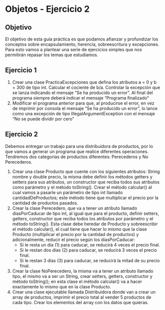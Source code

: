 # Objetos - Ejercicio 2

## Objetivo

El objetivo de esta guía práctica es que podamos afianzar y profundizar los conceptos sobre encapsulamiento, herencia, sobreescritura y excepciones. Para esto vamos a plantear una serie de ejercicios simples que nos permitirán repasar los temas que estudiamos.

## Ejercicio 1

1. Crear una clase PracticaExcepciones que defina los atributos a = 0 y b = 300 de tipo int. Calcular el cociente de b/a. Controlar la excepción que se lanza indicando el mensaje “Se ha producido un error”. Al final del programa siempre deberá indicar el mensaje “Programa finalizado”
2. Modificar el programa anterior para que, al producirse el error, en vez de imprimir por consola el mensaje “Se ha producido un error”, lo lance como una excepción de tipo IllegalArgumentException con el mensaje “No se puede dividir por cero”

## Ejercicio 2

Debemos entregar un trabajo para una distribuidora de productos, por lo que vamos a generar un programa que realice diferentes operaciones. Tendremos dos categorías de productos diferentes: Perecederos y No Perecederos.

1. Crear una clase Producto que cuente con los siguientes atributos: String nombre y double precio, la misma debe definir los métodos getters y setters para sus atributos, un constructor que reciba todos sus atributos como parámetro y el método toString(). Crear el método calcular() al cual vamos a pasarle un parámetro de tipo int llamado cantidadDeProductos; este método tiene que multiplicar el precio por la cantidad de productos pasados.
2. Crear la clase Perecedero, que va a tener un atributo llamado diasPorCaducar de tipo int, al igual que para el producto, definir setters, getters, constructor que reciba todos los atributos por parámetro y el método toString(). Esta clase debe heredar de Producto y sobreescribir el método calcular(), el cual tiene que hacer lo mismo que la clase Producto (multiplicar el precio por la cantidad de productos) y adicionalmente, reducir el precio según los diasPorCaducar:
   - Si le resta un día (1) para caducar, se reducirá 4 veces el precio final.
   - Si le restan dos días (2) para caducar, se reducirá 3 veces el precio final.
   - Si le restan 3 días (3) para caducar, se reducirá la mitad de su precio final.
3. Crear la clase NoPerecedero, la misma va a tener un atributo llamado tipo, el mismo va a ser un String, crear setters, getters, constructor y método toString(); en esta clase el método calcular() va a hacer exactamente lo mismo que en la clase Producto.
4. Crear una clase ejecutable llamada Distribuidora donde van a crear un array de productos, imprimir el precio total al vender 5 productos de cada tipo. Crear los elementos del array con los datos que quieras.
